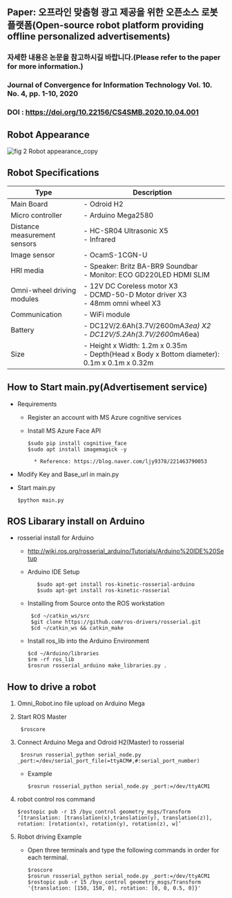 ## Paper: 오프라인 맞춤형 광고 제공을 위한 오픈소스 로봇 플랫폼(Open-source robot platform providing offline personalized advertisements)
### 자세한 내용은 논문을 참고하시길 바랍니다.(Please refer to the paper for more information.)
### Journal of Convergence for Information Technology Vol. 10. No. 4, pp. 1-10, 2020
### DOI : https://doi.org/10.22156/CS4SMB.2020.10.04.001

## Robot Appearance
![fig 2 Robot appearance_copy](https://user-images.githubusercontent.com/62131182/76616839-482af380-6568-11ea-9436-bbef9b91e156.jpg)

## Robot Specifications
|  <center>Type</center>  |  <center>Description</center>  |
|--------|---------|
|Main Board |- Odroid H2 |
| Micro controller|- Arduino Mega2580|
|Distance measurement sensors|- HC-SR04 Ultrasonic X5 <br> - Infrared |
|Image sensor|- OcamS-1CGN-U|
|HRI media|- Speaker: Britz BA-BR9 Soundbar <br>  - Monitor: ECO GD220LED HDMI SLIM|
|Omni-wheel driving modules|- 12V DC Coreless motor X3 <br> - DCMD-50-D Motor driver X3 <br> - 48mm omni wheel X3 |
|Communication|- WiFi module|
|Battery|- DC12V/2.6Ah(3.7V/2600mA*3ea) X2 <br> - DC12V/5.2Ah(3.7V/2600mA*6ea)|
|Size| - Height x Width: 1.2m x 0.35m <br> - Depth(Head x Body x Bottom diameter): 0.1m x 0.1m x 0.32m|


## How to Start main.py(Advertisement service) 
* Requirements
    * Register an account with MS Azure cognitive services 
    * Install MS Azure Face API
          
          $sudo pip install cognitive_face
          $sudo apt install imagemagick -y
            
            * Reference: https://blog.naver.com/ljy9378/221463790053
 * Modify Key and Base_url in main.py
 * Start main.py
       
       $python main.py
      
## ROS Libarary install on Arduino
* rosserial install for Arduino
   * http://wiki.ros.org/rosserial_arduino/Tutorials/Arduino%20IDE%20Setup
   * Arduino IDE Setup
            
            $sudo apt-get install ros-kinetic-rosserial-arduino
            $sudo apt-get install ros-kinetic-rosserial
    
   * Installing from Source onto the ROS workstation

          $cd ~/catkin_ws/src
          $git clone https://github.com/ros-drivers/rosserial.git
          $cd ~/catkin_ws && catkin_make
    
   * Install ros_lib into the Arduino Environment
    
         $cd ~/Arduino/libraries
         $rm -rf ros_lib
         $rosrun rosserial_arduino make_libraries.py .

## How to drive a robot

1. Omni_Robot.ino file upload on Arduino Mega

2. Start ROS Master
 
        $roscore

3. Connect Arduino Mega and Odroid H2(Master) to rosserial
   
        $rosrun rosserial_python serial_node.py _port:=/dev/serial_port_file(=ttyACM#,#:serial_port_number)
   * Example 
       
         $rosrun rosserial_python serial_node.py _port:=/dev/ttyACM1

3. robot control ros command

       $rostopic pub -r 15 /byu_control geometry_msgs/Transform ‘[translation: [translation(x),translation(y), translation(z)], rotation: [rotation(x), rotation(y), rotation(z), w]’

4. Robot driving Example
    * Open three terminals and type the following commands in order for each terminal.
        
          $roscore
          $rosrun rosserial_python serial_node.py _port:=/dev/ttyACM1
          $rostopic pub -r 15 /byu_control geometry_msgs/Transform '{translation: [150, 150, 0], rotation: [0, 0, 0.5, 0]}'
